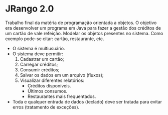 # JRango 2.0
Trabalho final da matéria de programação orientada a objetos. O objetivo era desenvolver um programa em Java para fazer a gestão dos
créditos de um cartão de vale refeição. Modelar os objetos presentes no sistema. Como exemplo pode-se citar: cartão, restaurante, etc.
- O sistema é multiusuário.
- O sistema deve permitir:
    1. Cadastrar um cartão;
    2. Carregar créditos;
    3. Consumir créditos;
    4. Salvar os dados em um arquivo (fluxos);
    5. Visualizar diferentes relatórios:
        - Créditos disponíveis.
        - Últimos consumos.
        - Restaurantes mais frequentados.
- Toda e qualquer entrada de dados (teclado) deve ser tratada para evitar erros (tratamento de exceções).
